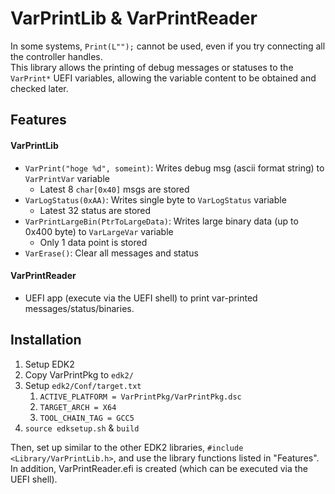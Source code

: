 # VarPrintLib & VarPrintReader
In some systems, `Print(L"");` cannot be used, even if you try connecting all the controller handles.  
This library allows the printing of debug messages or statuses to the `VarPrint*` UEFI variables, allowing the variable content to be obtained and checked later.


## Features

#### VarPrintLib
- `VarPrint("hoge %d", someint)`: Writes debug msg (ascii format string) to `VarPrintVar` variable
    - Latest 8 `char[0x40]` msgs are stored
- `VarLogStatus(0xAA)`: Writes single byte to `VarLogStatus` variable
    - Latest 32 status are stored
- `VarPrintLargeBin(PtrToLargeData)`: Writes large binary data (up to 0x400 byte) to `VarLargeVar` variable
    - Only 1 data point is stored
- `VarErase()`: Clear all messages and status

#### VarPrintReader
- UEFI app (execute via the UEFI shell) to print var-printed messages/status/binaries.


## Installation
1. Setup EDK2
1. Copy VarPrintPkg to `edk2/`
1. Setup `edk2/Conf/target.txt`
    1. `ACTIVE_PLATFORM = VarPrintPkg/VarPrintPkg.dsc`
    1. `TARGET_ARCH = X64`
    1. `TOOL_CHAIN_TAG = GCC5`
1. `source edksetup.sh` & `build`

Then, set up similar to the other EDK2 libraries, `#include <Library/VarPrintLib.h>`, and use the library functions listed in "Features".
In addition, VarPrintReader.efi is created (which can be executed via the UEFI shell).




